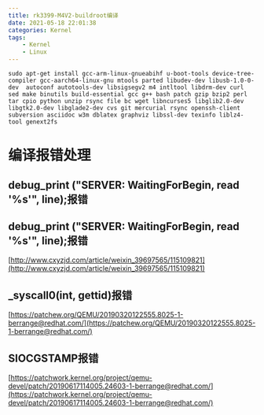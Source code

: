 ```yaml
---
title: rk3399-M4V2-buildroot编译
date: 2021-05-18 22:01:38
categories: Kernel
tags: 
    - Kernel
    - Linux 
---
```


```
sudo apt-get install gcc-arm-linux-gnueabihf u-boot-tools device-tree-compiler gcc-aarch64-linux-gnu mtools parted libudev-dev libusb-1.0-0-dev  autoconf autotools-dev libsigsegv2 m4 intltool libdrm-dev curl sed make binutils build-essential gcc g++ bash patch gzip bzip2 perl tar cpio python unzip rsync file bc wget libncurses5 libglib2.0-dev libgtk2.0-dev libglade2-dev cvs git mercurial rsync openssh-client subversion asciidoc w3m dblatex graphviz libssl-dev texinfo liblz4-tool genext2fs
```

# 编译报错处理
## debug_print ("SERVER: WaitingForBegin, read '%s'", line);报错
## debug_print ("SERVER: WaitingForBegin, read '%s'", line);报错
[http://www.cxyzjd.com/article/weixin_39697565/115109821](http://www.cxyzjd.com/article/weixin_39697565/115109821)
## _syscall0(int, gettid)报错
[https://patchew.org/QEMU/20190320122555.8025-1-berrange@redhat.com/](https://patchew.org/QEMU/20190320122555.8025-1-berrange@redhat.com/)

## SIOCGSTAMP报错
[https://patchwork.kernel.org/project/qemu-devel/patch/20190617114005.24603-1-berrange@redhat.com/](https://patchwork.kernel.org/project/qemu-devel/patch/20190617114005.24603-1-berrange@redhat.com/)

